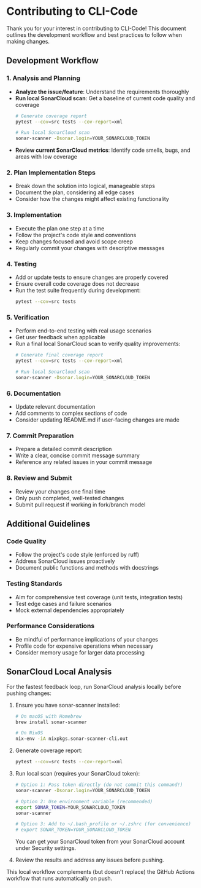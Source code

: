 # Contributing to CLI-Code

Thank you for your interest in contributing to CLI-Code! This document outlines the development workflow and best practices to follow when making changes.

## Development Workflow

### 1. Analysis and Planning
- **Analyze the issue/feature**: Understand the requirements thoroughly
- **Run local SonarCloud scan**: Get a baseline of current code quality and coverage
  ```bash
  # Generate coverage report
  pytest --cov=src tests --cov-report=xml
  
  # Run local SonarCloud scan
  sonar-scanner -Dsonar.login=YOUR_SONARCLOUD_TOKEN
  ```
- **Review current SonarCloud metrics**: Identify code smells, bugs, and areas with low coverage

### 2. Plan Implementation Steps
- Break down the solution into logical, manageable steps
- Document the plan, considering all edge cases
- Consider how the changes might affect existing functionality

### 3. Implementation
- Execute the plan one step at a time
- Follow the project's code style and conventions
- Keep changes focused and avoid scope creep
- Regularly commit your changes with descriptive messages

### 4. Testing
- Add or update tests to ensure changes are properly covered
- Ensure overall code coverage does not decrease
- Run the test suite frequently during development:
  ```bash
  pytest --cov=src tests
  ```

### 5. Verification
- Perform end-to-end testing with real usage scenarios
- Get user feedback when applicable
- Run a final local SonarCloud scan to verify quality improvements:
  ```bash
  # Generate final coverage report
  pytest --cov=src tests --cov-report=xml
  
  # Run local SonarCloud scan
  sonar-scanner -Dsonar.login=YOUR_SONARCLOUD_TOKEN
  ```

### 6. Documentation
- Update relevant documentation
- Add comments to complex sections of code
- Consider updating README.md if user-facing changes are made

### 7. Commit Preparation
- Prepare a detailed commit description
- Write a clear, concise commit message summary
- Reference any related issues in your commit message

### 8. Review and Submit
- Review your changes one final time
- Only push completed, well-tested changes
- Submit pull request if working in fork/branch model

## Additional Guidelines

### Code Quality
- Follow the project's code style (enforced by ruff)
- Address SonarCloud issues proactively
- Document public functions and methods with docstrings

### Testing Standards
- Aim for comprehensive test coverage (unit tests, integration tests)
- Test edge cases and failure scenarios
- Mock external dependencies appropriately

### Performance Considerations
- Be mindful of performance implications of your changes
- Profile code for expensive operations when necessary
- Consider memory usage for larger data processing

## SonarCloud Local Analysis

For the fastest feedback loop, run SonarCloud analysis locally before pushing changes:

1. Ensure you have sonar-scanner installed:
   ```bash
   # On macOS with Homebrew
   brew install sonar-scanner
   
   # On NixOS
   nix-env -iA nixpkgs.sonar-scanner-cli.out
   ```

2. Generate coverage report:
   ```bash
   pytest --cov=src tests --cov-report=xml
   ```

3. Run local scan (requires your SonarCloud token):
   ```bash
   # Option 1: Pass token directly (do not commit this command!)
   sonar-scanner -Dsonar.login=YOUR_SONARCLOUD_TOKEN
   
   # Option 2: Use environment variable (recommended)
   export SONAR_TOKEN=YOUR_SONARCLOUD_TOKEN
   sonar-scanner
   
   # Option 3: Add to ~/.bash_profile or ~/.zshrc (for convenience)
   # export SONAR_TOKEN=YOUR_SONARCLOUD_TOKEN
   ```

   You can get your SonarCloud token from your SonarCloud account under Security settings.

4. Review the results and address any issues before pushing.

This local workflow complements (but doesn't replace) the GitHub Actions workflow that runs automatically on push. 